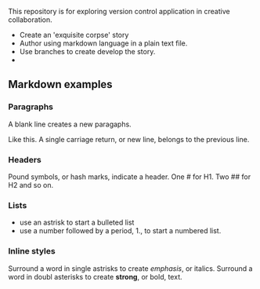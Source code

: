This repository is for exploring version control application in creative collaboration.

* Create an 'exquisite corpse' story
* Author using markdown language in a plain text file.
* Use branches to create develop the story.
* 
## Markdown examples
### Paragraphs
A blank line creates a new paragaphs.

Like this.
A single carriage return, or new line, belongs to the previous line.

###  Headers
Pound symbols, or hash marks, indicate a header.  One # for H1. Two ## for H2 and so on.

### Lists

* use an astrisk to start a bulleted list
* use a number followed by a period, 1., to start a numbered list.

### Inline styles
Surround a word in single astrisks to create *emphasis*, or italics.  Surround a word in doubl asterisks to create **strong**, or bold, text.





